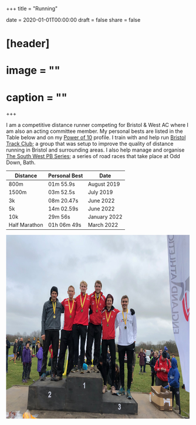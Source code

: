 +++
title = "Running"

date = 2020-01-01T00:00:00
draft = false
share = false

# [header]
# image = ""
# caption = ""
+++

I am a competitive distance runner competing for Bristol & West AC where I am also an acting committee member. My personal bests are listed in the Table below and on my [Power of 10](https://www.thepowerof10.info/athletes/profile.aspx?athleteid=692848) profile. I train with and help run [Bristol Track Club](https://www.bristoltrackclub.com); a group that was setup to improve the quality of distance running in Bristol and surrounding areas. I also help manage and organise [The South West PB Series](https://www.facebook.com/South-West-PB-Series-104613225088774); a series of road races that take place at Odd Down, Bath. 

<div align="center">

| **Distance**  | **Personal Best** | **Date**     |
|---------------|-------------------|--------------|
| 800m          | 01m 55.9s         | August 2019  |
| 1500m         | 03m 52.5s         | July 2019    |
| 3k            | 08m 20.47s        | June 2022    |
| 5k            | 14m 02.59s        | June 2022    |
| 10k           | 29m 56s           | January 2022 |
| Half Marathon | 01h 06m 49s       | March 2022   |

</div>
<img src="./kurt_athlete_photo.jpg" width="500" height="500">
